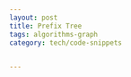 ```yaml
---
layout: post
title: Prefix Tree
tags: algorithms-graph
category: tech/code-snippets
 

---
```


<script src="https://gist.github.com/selimslab/a729fcf81f41f9c3d022d7186158f358.js"></script>